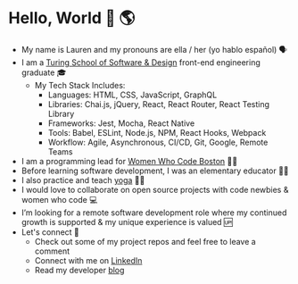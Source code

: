 # Hello, World 👋 🌎   
- My name is Lauren and my pronouns are ella / her (yo hablo español) 🗣️
- I am a [Turing School of Software & Design](https://turing.io/) front-end engineering graduate 🎓️
  - My Tech Stack Includes:
    - Languages: HTML, CSS, JavaScript, GraphQL 
    - Libraries: Chai.js, jQuery, React, React Router, React Testing Library
    - Frameworks: Jest, Mocha, React Native 
    - Tools: Babel, ESLint, Node.js, NPM, React Hooks, Webpack
    - Workflow: Agile, Asynchronous, CI/CD, Git, Google, Remote Teams
- I am a programming lead for [Women Who Code Boston](https://www.womenwhocode.com/boston) 👩‍💻
- Before learning software development, I was an elementary educator 👩‍🏫 
- I also practice and teach [yoga](https://app.ubindi.com/Lauren.Lucero) 🧘‍♀
- I would love to collaborate on open source projects with code newbies & women who code 💻
- I’m looking for a remote software development role where my continued growth is supported & my unique experience is valued 🆙
- Let's connect 🔗
  - Check out some of my project repos and feel free to leave a comment
  - Connect with me on [LinkedIn](https://www.linkedin.com/in/laurenlucero/)
  - Read my developer [blog](https://laurenbreathes.hashnode.dev/)
